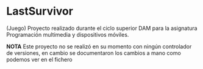 # LastSurvivor
(Juego) Proyecto realizado durante el ciclo superior DAM para la asignatura Programación multimedia y dispositivos móviles.

**NOTA**
Este proyecto no se realizó en su momento con ningún controlador de versiones, en cambio se documentaron los cambios a mano como podemos ver en el fichero
